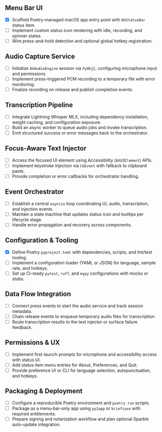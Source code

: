 ## Menu Bar UI
- [x] Scaffold Poetry-managed macOS app entry point with `NSStatusBar` status item.
- [ ] Implement custom status icon rendering with idle, recording, and spinner states.
- [ ] Wire press-and-hold detection and optional global hotkey registration.

## Audio Capture Service
- [ ] Initialize `AVAudioEngine` session via `PyObjC`, configuring microphone input and permissions.
- [ ] Implement press-triggered PCM recording to a temporary file with error monitoring.
- [ ] Finalize recording on release and publish completion events.

## Transcription Pipeline
- [ ] Integrate Lightning Whisper MLX, including dependency installation, weight caching, and configuration exposure.
- [ ] Build an async worker to queue audio jobs and invoke transcription.
- [ ] Emit structured success or error messages back to the orchestrator.

## Focus-Aware Text Injector
- [ ] Access the focused UI element using Accessibility (`AXUIElement`) APIs.
- [ ] Implement keystroke injection via `CGEvent` with fallback to clipboard paste.
- [ ] Provide completion or error callbacks for orchestrator handling.

## Event Orchestrator
- [ ] Establish a central `asyncio` loop coordinating UI, audio, transcription, and injection events.
- [ ] Maintain a state machine that updates status icon and tooltips per lifecycle stage.
- [ ] Handle error propagation and recovery across components.

## Configuration & Tooling
- [x] Define Poetry `pyproject.toml` with dependencies, scripts, and lint/test tooling.
- [ ] Implement a configuration loader (YAML or JSON) for language, sample rate, and hotkeys.
- [ ] Set up CI-ready `pytest`, `ruff`, and `mypy` configurations with mocks or stubs.

## Data Flow Integration
- [ ] Connect press events to start the audio service and track session metadata.
- [ ] Chain release events to enqueue temporary audio files for transcription.
- [ ] Route transcription results to the text injector or surface failure feedback.

## Permissions & UX
- [ ] Implement first-launch prompts for microphone and accessibility access with status UI.
- [ ] Add status item menu entries for About, Preferences, and Quit.
- [ ] Provide preference UI or CLI for language selection, autopunctuation, and hotkeys.

## Packaging & Deployment
- [ ] Configure a reproducible Poetry environment and `poetry run` scripts.
- [ ] Package as a menu-bar-only app using `py2app` or `briefcase` with required entitlements.
- [ ] Prepare signing and notarization workflow and plan optional Sparkle auto-update integration.
